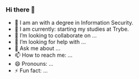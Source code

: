 ### Hi there 👋

- 🔭 I am an with a degree in Information Security.
- 🌱 I am currently: starting my studies at Trybe.
- 👯 I’m looking to collaborate on ...
- 🤔 I’m looking for help with ...
- 💬 Ask me about ...
- 📫 How to reach me: ...
- 😄 Pronouns: ...
- ⚡ Fun fact: ...
